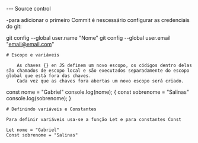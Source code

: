 --- Source control

-para adicionar o primeiro Commit é nescessário configurar as credenciais do git:

git config --global user.name "Nome"
git config --global user.email "email@email.com"

    # Escopo e variáveis 

        As chaves {} en JS definem um novo escopo, os códigos dentro delas são chamados de escopo local e são executados separadamente do escopo global que está fora das chaves. 
        Cada vez que as chaves fora abertas um novo escopo será criado.

const nome = "Gabriel"
console.log(nome);
    {
    const sobrenome = "Salinas"
    console.log(sobrenome);
    }

    # Definindo variáveis e Constantes

    Para definir variáveis usa-se a função Let e para constantes Const

    Let nome = "Gabriel"
    Const sobrenome = "Salinas"    
